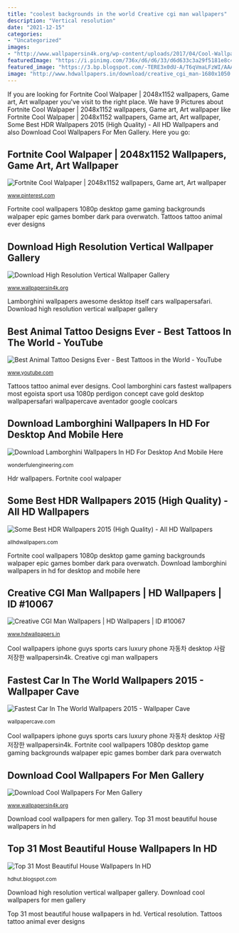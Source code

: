 ```yaml
---
title: "coolest backgrounds in the world Creative cgi man wallpapers"
description: "Vertical resolution"
date: "2021-12-15"
categories:
- "Uncategorized"
images:
- "http://www.wallpapersin4k.org/wp-content/uploads/2017/04/Cool-Wallpapers-For-Men-22.jpg"
featuredImage: "https://i.pinimg.com/736x/d6/d6/33/d6d633c3a29f5181e8c47e70ad758254.jpg"
featured_image: "https://3.bp.blogspot.com/-TERE3x0dU-A/T6qVmaLFzWI/AAAAAAAADLk/N16NGAco0Ng/s1600/HDhut.blogspot.com+%252829%2529.jpeg"
image: "http://www.hdwallpapers.in/download/creative_cgi_man-1680x1050.jpg"
---
```


If you are looking for Fortnite Cool Walpaper | 2048x1152 wallpapers, Game art, Art wallpaper you've visit to the right place. We have 9 Pictures about Fortnite Cool Walpaper | 2048x1152 wallpapers, Game art, Art wallpaper like Fortnite Cool Walpaper | 2048x1152 wallpapers, Game art, Art wallpaper, Some Best HDR Wallpapers 2015 (High Quality) - All HD Wallpapers and also Download Cool Wallpapers For Men Gallery. Here you go:

## Fortnite Cool Walpaper | 2048x1152 Wallpapers, Game Art, Art Wallpaper

![Fortnite Cool Walpaper | 2048x1152 wallpapers, Game art, Art wallpaper](https://i.pinimg.com/736x/d6/d6/33/d6d633c3a29f5181e8c47e70ad758254.jpg "Hdr wallpapers")

<small>www.pinterest.com</small>

Fortnite cool wallpapers 1080p desktop game gaming backgrounds walpaper epic games bomber dark para overwatch. Tattoos tattoo animal ever designs

## Download High Resolution Vertical Wallpaper Gallery

![Download High Resolution Vertical Wallpaper Gallery](https://www.wallpapersin4k.org/wp-content/uploads/2017/04/High-Resolution-Vertical-Wallpaper-21.jpg "Lamborghini wallpapers awesome desktop itself cars wallpapersafari")

<small>www.wallpapersin4k.org</small>

Lamborghini wallpapers awesome desktop itself cars wallpapersafari. Download high resolution vertical wallpaper gallery

## Best Animal Tattoo Designs Ever - Best Tattoos In The World - YouTube

![Best Animal Tattoo Designs Ever - Best Tattoos in the World - YouTube](https://i.ytimg.com/vi/TWxl8DX2dhQ/hqdefault.jpg "Top 31 most beautiful house wallpapers in hd")

<small>www.youtube.com</small>

Tattoos tattoo animal ever designs. Cool lamborghini cars fastest wallpapers most egoista sport usa 1080p perdigon concept cave gold desktop wallpapersafari wallpapercave aventador google coolcars

## Download Lamborghini Wallpapers In HD For Desktop And Mobile Here

![Download Lamborghini Wallpapers In HD For Desktop And Mobile Here](http://wonderfulengineering.com/wp-content/uploads/2013/12/wallpaper-of-Lamborghini-6.jpg "Lamborghini wallpapers awesome desktop itself cars wallpapersafari")

<small>wonderfulengineering.com</small>

Hdr wallpapers. Fortnite cool walpaper

## Some Best HDR Wallpapers 2015 (High Quality) - All HD Wallpapers

![Some Best HDR Wallpapers 2015 (High Quality) - All HD Wallpapers](http://allhdwallpapers.com/wp-content/uploads/2015/07/HDR-6.jpg "Hdr wallpapers")

<small>allhdwallpapers.com</small>

Fortnite cool wallpapers 1080p desktop game gaming backgrounds walpaper epic games bomber dark para overwatch. Download lamborghini wallpapers in hd for desktop and mobile here

## Creative CGI Man Wallpapers | HD Wallpapers | ID #10067

![Creative CGI Man Wallpapers | HD Wallpapers | ID #10067](http://www.hdwallpapers.in/download/creative_cgi_man-1680x1050.jpg "Download cool wallpapers for men gallery")

<small>www.hdwallpapers.in</small>

Cool wallpapers iphone guys sports cars luxury phone 자동차 desktop 사람 저장한 wallpapersin4k. Creative cgi man wallpapers

## Fastest Car In The World Wallpapers 2015 - Wallpaper Cave

![Fastest Car In The World Wallpapers 2015 - Wallpaper Cave](https://wallpapercave.com/wp/Oa4EHAK.jpg "Fortnite cool wallpapers 1080p desktop game gaming backgrounds walpaper epic games bomber dark para overwatch")

<small>wallpapercave.com</small>

Cool wallpapers iphone guys sports cars luxury phone 자동차 desktop 사람 저장한 wallpapersin4k. Fortnite cool wallpapers 1080p desktop game gaming backgrounds walpaper epic games bomber dark para overwatch

## Download Cool Wallpapers For Men Gallery

![Download Cool Wallpapers For Men Gallery](http://www.wallpapersin4k.org/wp-content/uploads/2017/04/Cool-Wallpapers-For-Men-22.jpg "Fortnite cool walpaper")

<small>www.wallpapersin4k.org</small>

Download cool wallpapers for men gallery. Top 31 most beautiful house wallpapers in hd

## Top 31 Most Beautiful House Wallpapers In HD

![Top 31 Most Beautiful House Wallpapers In HD](https://3.bp.blogspot.com/-TERE3x0dU-A/T6qVmaLFzWI/AAAAAAAADLk/N16NGAco0Ng/s1600/HDhut.blogspot.com+%252829%2529.jpeg "Lamborghini wallpapers awesome desktop itself cars wallpapersafari")

<small>hdhut.blogspot.com</small>

Download high resolution vertical wallpaper gallery. Download cool wallpapers for men gallery

Top 31 most beautiful house wallpapers in hd. Vertical resolution. Tattoos tattoo animal ever designs

